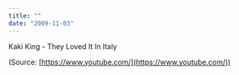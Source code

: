 ```yaml
---
title: ""
date: "2009-11-03"
---
```


Kaki King - They Loved It In Italy

(Source: [https://www.youtube.com/](https://www.youtube.com/))
